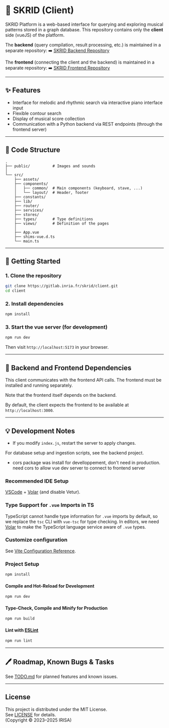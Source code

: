 # 🎼 SKRID (Client)

SKRID Platform is a web-based interface for querying and exploring musical patterns stored in a graph database.
This repository contains only the **client** side (vueJS) of the platform.

The **backend** (query compilation, result processing, etc.) is maintained in a separate repository:
➡️ [SKRID Backend Repository](https://gitlab.inria.fr/skrid/backend)

The **frontend** (connecting the client and the backend) is maintained in a separate repository:
➡️ [SKRID Frontend Repository](https://gitlab.inria.fr/skrid/frontend)

---

## ✨ Features
- Interface for melodic and rhythmic search via interactive piano interface input
- Flexible contour search
- Display of musical score collection
- Communication with a Python backend via REST endpoints (through the frontend server)

---

## 📁 Code Structure
```
.
├── public/          # Images and sounds
│
└── src/
    ├── assets/
    ├── components/
    │   ├── common/  # Main components (keyboard, stave, ...)
    │   └── layout/  # Header, footer
    ├── constants/
    ├── lib/
    ├── router/
    ├── services/
    ├── stores/
    ├── types/       # Type definitions
    ├── views/       # Definition of the pages
    │
    ├── App.vue
    ├── shims-vue.d.ts
    └── main.ts
```

---

## 🚀 Getting Started

### 1. Clone the repository
```bash
git clone https://gitlab.inria.fr/skrid/client.git
cd client
```

### 2. Install dependencies
```bash
npm install
```

### 3. Start the vue server (for development)
```bash
npm run dev
```

Then visit `http://localhost:5173` in your browser.

---

## 🐞 Backend and Frontend Dependencies
This client communicates with the frontend API calls. The frontend must be installed and running separately.

Note that the frontend itself depends on the backend.

By default, the client expects the frontend to be available at `http://localhost:3000`.

<!-- TODO: where can the URL and port can be configured? -->
<!-- > Endpoint URLs and port can be configured in `index.js` -->

---

## 💡 Development Notes
- If you modify `index.js`, restart the server to apply changes.

For database setup and ingestion scripts, see the backend project.

- cors package was install for develloppement, don't need in production. need cors to allow vue dev server to connect to frontend server

### Recommended IDE Setup
[VSCode](https://code.visualstudio.com/) + [Volar](https://marketplace.visualstudio.com/items?itemName=Vue.volar) (and disable Vetur).

### Type Support for `.vue` Imports in TS
TypeScript cannot handle type information for `.vue` imports by default, so we replace the `tsc` CLI with `vue-tsc` for type checking. In editors, we need [Volar](https://marketplace.visualstudio.com/items?itemName=Vue.volar) to make the TypeScript language service aware of `.vue` types.

### Customize configuration
See [Vite Configuration Reference](https://vite.dev/config/).

### Project Setup
```sh
npm install
```

#### Compile and Hot-Reload for Development
```sh
npm run dev
```

#### Type-Check, Compile and Minify for Production
```sh
npm run build
```

#### Lint with [ESLint](https://eslint.org/)
```sh
npm run lint
```

---

## 🖊️ Roadmap, Known Bugs & Tasks
See [TODO.md](TODO.md) for planned features and known issues.

---

## License
This project is distributed under the MIT License.  
See [LICENSE](./LICENSE) for details.  
(Copyright © 2023–2025 IRISA)
